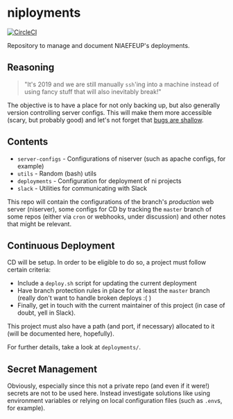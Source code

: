 # niployments
[![CircleCI](https://circleci.com/gh/NIAEFEUP/niployments/tree/master.svg?style=svg)](https://circleci.com/gh/NIAEFEUP/niployments/tree/master)

Repository to manage and document NIAEFEUP's deployments.

## Reasoning

> "It's 2019 and we are still manually `ssh`'ing into a machine instead of using fancy stuff that will also inevitably break!"

The objective is to have a place for not only backing up, but also generally version controlling server configs.
This will make them more accessible (scary, but probably good) and let's not forget that [bugs are shallow](https://en.wikipedia.org/wiki/Linus%27s_Law).

## Contents

- `server-configs` - Configurations of niserver (such as apache configs, for example)
- `utils` - Random (bash) utils
- `deployments` - Configuration for deployment of ni projects
- `slack` - Utilities for communicating with Slack

This repo will contain the configurations of the branch's _production_ web server (niserver), some configs for CD by tracking the `master` branch of some repos (either via `cron` or webhooks, under discussion) and other notes that might be relevant.

## Continuous Deployment

CD will be setup. In order to be eligible to do so, a project must follow certain criteria:
- Include a `deploy.sh` script for updating the current deployment
- Have branch protection rules in place for at least the `master` branch (really don't want to handle broken deploys :( )
- Finally, get in touch with the current maintainer of this project (in case of doubt, yell in Slack).

This project must also have a path (and port, if necessary) allocated to it (will be documented here, hopefully).

For further details, take a look at `deployments/`.


## Secret Management

Obviously, especially since this not a private repo (and even if it were!) secrets are not to be used here. Instead investigate solutions like using environment variables or relying on local configuration files (such as `.env`s, for example).
